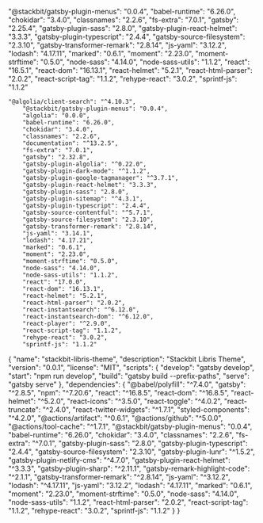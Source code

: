 "@stackbit/gatsby-plugin-menus": "0.0.4",
"babel-runtime": "6.26.0",
"chokidar": "3.4.0",
"classnames": "2.2.6",
"fs-extra": "7.0.1",
"gatsby": "2.25.4",
"gatsby-plugin-sass": "2.8.0",
"gatsby-plugin-react-helmet": "3.3.3",
"gatsby-plugin-typescript": "2.4.4",
"gatsby-source-filesystem": "2.3.10",
"gatsby-transformer-remark": "2.8.14",
"js-yaml": "3.12.2",
"lodash": "4.17.11",
"marked": "0.6.1",
"moment": "2.23.0",
"moment-strftime": "0.5.0",
"node-sass": "4.14.0",
"node-sass-utils": "1.1.2",
"react": "16.5.1",
"react-dom": "16.13.1",
"react-helmet": "5.2.1",
"react-html-parser": "2.0.2",
"react-script-tag": "1.1.2",
"rehype-react": "3.0.2",
"sprintf-js": "1.1.2"

    "@algolia/client-search": "^4.10.3",
        "@stackbit/gatsby-plugin-menus": "0.0.4",
        "algolia": "0.0.0",
        "babel-runtime": "6.26.0",
        "chokidar": "3.4.0",
        "classnames": "2.2.6",
        "documentation": "^13.2.5",
        "fs-extra": "7.0.1",
        "gatsby": "2.32.8",
        "gatsby-plugin-algolia": "^0.22.0",
        "gatsby-plugin-dark-mode": "^1.1.2",
        "gatsby-plugin-google-tagmanager": "^3.7.1",
        "gatsby-plugin-react-helmet": "3.3.3",
        "gatsby-plugin-sass": "2.8.0",
        "gatsby-plugin-sitemap": "^4.3.1",
        "gatsby-plugin-typescript": "2.4.4",
        "gatsby-source-contentful": "^5.7.1",
        "gatsby-source-filesystem": "2.3.10",
        "gatsby-transformer-remark": "2.8.14",
        "js-yaml": "3.14.1",
        "lodash": "4.17.21",
        "marked": "0.6.1",
        "moment": "2.23.0",
        "moment-strftime": "0.5.0",
        "node-sass": "4.14.0",
        "node-sass-utils": "1.1.2",
        "react": "17.0.0",
        "react-dom": "16.13.1",
        "react-helmet": "5.2.1",
        "react-html-parser": "2.0.2",
        "react-instantsearch": "^6.12.0",
        "react-instantsearch-dom": "^6.12.0",
        "react-player": "^2.9.0",
        "react-script-tag": "1.1.2",
        "rehype-react": "3.0.2",
        "sprintf-js": "1.1.2"



















{
    "name": "stackbit-libris-theme",
    "description": "Stackbit Libris Theme",
    "version": "0.0.1",
    "license": "MIT",
    "scripts": {
        "develop": "gatsby develop",
        "start": "npm run develop",
        "build": "gatsby build --prefix-paths",
        "serve": "gatsby serve"
    },
    "dependencies": {
        "@babel/polyfill": "^7.4.0",
        "gatsby": "^2.8.5",
        "npm": "^7.20.6",
        "react": "^16.8.5",
        "react-dom": "^16.8.5",
        "react-helmet": "^5.2.0",
        "react-icons": "^3.5.0",
        "react-toggle": "^4.0.2",
        "react-truncate": "^2.4.0",
        "react-twitter-widgets": "^1.7.1",
        "styled-components": "^4.2.0",
        "@actions/artifact": "^0.6.1",
        "@actions/github": "^5.0.0",
        "@actions/tool-cache": "^1.7.1",
        "@stackbit/gatsby-plugin-menus": "0.0.4",
        "babel-runtime": "6.26.0",
        "chokidar": "3.4.0",
        "classnames": "2.2.6",
        "fs-extra": "^7.0.1",
        "gatsby-plugin-sass": "2.8.0",
        "gatsby-plugin-typescript": "2.4.4",
        "gatsby-source-filesystem": "2.3.10",
        "gatsby-plugin-lunr": "^1.5.2",
        "gatsby-plugin-netlify-cms": "^4.7.0",
        "gatsby-plugin-react-helmet": "^3.3.3",
        "gatsby-plugin-sharp": "^2.11.1",
        "gatsby-remark-highlight-code": "^2.1.1",
        "gatsby-transformer-remark": "^2.8.14",
        "js-yaml": "^3.12.2",
        "lodash": "^4.17.11",
        "js-yaml": "3.12.2",
        "lodash": "4.17.11",
        "marked": "0.6.1",
        "moment": "2.23.0",
        "moment-strftime": "0.5.0",
        "node-sass": "4.14.0",
        "node-sass-utils": "1.1.2",
        "react-html-parser": "2.0.2",
        "react-script-tag": "1.1.2",
        "rehype-react": "3.0.2",
        "sprintf-js": "1.1.2"
    }
}